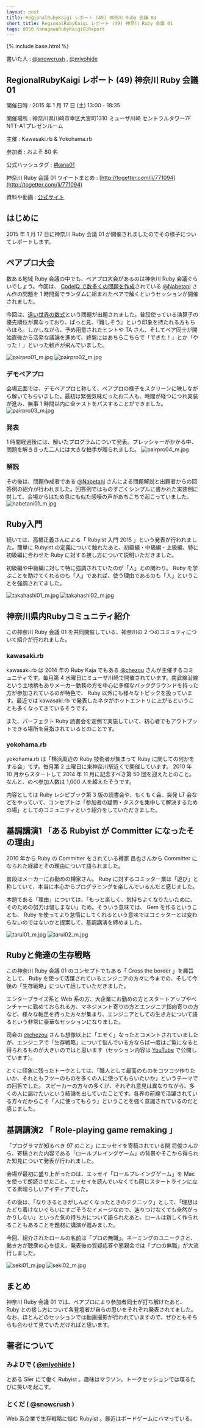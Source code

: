 ```yaml
---
layout: post
title: RegionalRubyKaigi レポート (49) 神奈川 Ruby 会議 01
short_title: RegionalRubyKaigi レポート (49) 神奈川 Ruby 会議 01
tags: 0050 KanagawaRubyKaigi01Report
---
```

{% include base.html %}


書いた人 : [@snowcrush](https://twitter.com/snowcrush)  , [@miyohide](https://twitter.com/miyohide)

## RegionalRubyKaigi レポート (49) 神奈川 Ruby 会議 01

開催日時
: 2015 年 1 月 17 日 (土) 13:00 - 18:35

開催場所
: 神奈川県川崎市幸区大宮町1310 ミューザ川崎 セントラルタワー7F NTT-ATプレゼンルーム

主催
: Kawasaki.rb &amp; Yokohama.rb

参加者
: およそ 80 名

公式ハッシュタグ
: [#kana01](https://twitter.com/search?f=realtime&q=%23kana01)

神奈川 Ruby 会議 01 ツイートまとめ
: [http://togetter.com/li/771094](http://togetter.com/li/771094)

資料や動画
: [公式サイト](http://regional.rubykaigi.org/kana01/)

## はじめに

2015 年 1 月 17 日に神奈川 Ruby 会議 01 が開催されましたのでその様子についてレポートします。

## ペアプロ大会

数ある地域 Ruby 会議の中でも、ペアプロ大会があるのは神奈川 Ruby 会議ぐらいでしょう。今回は、 [CodeIQ で数多くの問題を作成](https://codeiq.jp/ace/nabetani_takenori/)されている [@Nabetani](https://twitter.com/nabetani) さん作の問題を 1 時間弱でランダムに組まれたペアで解くというセッションが開催されました。

今回は、[遠い世界の数式](http://nabetani.sakura.ne.jp/kanagawa.rb/evalex/)という問題が出題されました。普段使っている演算子の優先順位が異なっており、ぱっと見、『難しそう』という印象を持たれる方もちらほら。しかしながら、予め用意されたヒントや TA さん、そしてペア同士が開始直後から活発な議論を進めて、終盤にはあちらこちらで「できた！」とか「やった！」といった歓声が飛んでいました。

![pairpro01_m.jpg]({{base}}{{site.baseurl}}/images/0050-KanagawaRubyKaigi01Report/pairpro01_m.jpg) ![pairpro02_m.jpg]({{base}}{{site.baseurl}}/images/0050-KanagawaRubyKaigi01Report/pairpro02_m.jpg)

### デモペアプロ

会場正面では、デモペアプロと称して、ペアプロの様子をスクリーンに映しながら解いてもらいました。最初は緊張気味だったお二人も、時間が経つにつれ実装が進み、無事 1 時間以内に全テストをパスすることができました。
![pairpro03_m.jpg]({{base}}{{site.baseurl}}/images/0050-KanagawaRubyKaigi01Report/pairpro03_m.jpg)

### 発表

1 時間経過後には、解いたプログラムについて発表。プレッシャーがかかる中、問題を解ききった二人には大きな拍手が贈られました。
![pairpro04_m.jpg]({{base}}{{site.baseurl}}/images/0050-KanagawaRubyKaigi01Report/pairpro04_m.jpg)

### 解説

その後は、問題作成者である [@Nabetani](https://twitter.com/nabetani) さんによる問題解説と出題者からの回答例の紹介が行われました。回答例ではものすごくシンプルに書かれた実装例に対して、会場からはため息にも似た感嘆の声があちこちで起こっていました。
![nabetani01_m.jpg]({{base}}{{site.baseurl}}/images/0050-KanagawaRubyKaigi01Report/nabetani01_m.jpg)

## Ruby入門

続いては、高橋正義さんによる「 Rubyist 入門 2015 」という発表が行われました。簡単に Rubyist の定義について触れたあと、初級編・中級編・上級編、特に初級編に合わせた Ruby に対する接し方について説明いただきました。

初級編や中級編に対して特に強調されていたのが「人」との関わり。 Ruby を学ぶことを助けてくれるのも「人」であれば、使う理由であるのも「人」ということを強調されてました。

![takahashi01_m.jpg]({{base}}{{site.baseurl}}/images/0050-KanagawaRubyKaigi01Report/takahashi01_m.jpg)
![takahashi02_m.jpg]({{base}}{{site.baseurl}}/images/0050-KanagawaRubyKaigi01Report/takahashi02_m.jpg)

## 神奈川県内Rubyコミュニティ紹介

この神奈川 Ruby 会議 01 を共同開催している、神奈川の 2 つのコミュティについて紹介が行われました。

### kawasaki.rb

kawasaki.rb は 2014 年の Ruby Kaja でもある [@chezou](https://twitter.com/chezou) さんが主催するコミュニティです。毎月第 4 水曜日にミューザ川崎で開催されています。南武線沿線という土地柄もありメーカー勤務の方を中心に多様なバックグラウンドを持った方が参加されているのが特色で、 Ruby 以外にも様々なトピックを扱っています。最近では kawasaki.rb で発表したネタがホットエントリに上がるということも多くなってきているそうです。

また、パーフェクト Ruby 読書会を定例で実施していて、初心者でもアウトプットできる場所を目指されているとのことです。

### yokohama.rb

yokohama.rb は「横浜周辺の Ruby 技術者が集まって Ruby に関しての何かをする会」です。毎月第 2 土曜日に東神奈川駅近くで開催しています。 2010 年 10 月からスタートして 2014 年 11 月に記念すべき第 50 回を迎えたとのこと。なんと、のべ参加人数は 1,000 人を超えたそうです。

内容としては Ruby レシピブック第 3 版の読書会や、もくもく会、突発 LT 会などをやっていて、コンセプトは「参加者の疑問・タスクを集中して解決するための場」としてのコミュニティという紹介をしていただきました。

## 基調講演1 「ある Rubyist が Committer になったその理由」

2010 年から Ruby の Committer をされている樽家 昌也さんから Committer になられた経緯とその理由について語られました。

普段はメーカーにお勤めの樽家さん。 Ruby に対するコミッター業は「遊び」と称していて、本当に本心からプログラミングを楽しんでいるんだと感じました。

本題である「理由」については、「もっと楽しく、気持ちよくなりたいために、そのための努力は惜しまない」ため。そういう意味では、 Gem を作るということも、 Ruby を使ってより怠惰にしてくれるという意味ではコミッターとは変わらないのではないかと提案して、基調講演を締めました。

![tarui01_m.jpg]({{base}}{{site.baseurl}}/images/0050-KanagawaRubyKaigi01Report/tarui01_m.jpg) ![tarui02_m.jpg]({{base}}{{site.baseurl}}/images/0050-KanagawaRubyKaigi01Report/tarui02_m.jpg)

## Rubyと俺達の生存戦略

この神奈川 Ruby 会議 01 のコンセプトでもある「 Cross the border 」を趣旨として、 Ruby を使って活躍されているエンジニアの方々に今までの、そして今後の「生存戦略」について話していただきました。

エンタープライズ系と Web 系の方、大企業にお勤めの方とスタートアップやベンチャーに勤めておられる方、マネジメント寄りの方とエンジニア指向寄りの方など、様々な軸足を持った方々が集まり、エンジニアとしての生き方について語るという非常に豪華なセッションになりました。

司会の [@chezou](https://twitter.com/chezou) さんも想像以上に「エモく」なったとコメントされていましたが、エンジニアで「生存戦略」について悩んでいる方ならば一度はご覧になると得られるものが大きいのではと思います（セッション内容は [YouTube](https://www.youtube.com/watch?v=YOwidw_RKd4&list=PLFhrObr2eydttZ1vfU1IrkSJZIhYcJ6TA) で公開しています）。

とくに印象に残ったトークとしては、「職人として最高のものをコツコツ作りたいか、それともフツーのものを多くの人に使ってもらいたいか」というテーマでの回答でした。
スピーカーの方々の多くが、それぞれ意見は異なりながら、多くの人に届けたいという結論を出していたことです。各界の前線で活躍されている方々だからこそ「人に使ってもらう」ということを強く意識されているのだと感じました。

## 基調講演2 「 Role-playing game remaking 」

「プログラマが知るべき 97 のこと」にエッセイを寄稿されている関 将俊さんから、寄稿された内容である「ロールプレイングゲーム」の背景やそこから得られた知見について発表が行われました。

会場が最初に盛り上がったのは、エッセイ「ロールプレイングゲーム」を Mac を使って朗読させたこと。エッセイを読んでいなくても同じスタートラインに立てる素晴らしいアイディアでした。

その後は、「なりきるときがしんどくなったときのテクニック」として、「理想はたどり着けないぐらいにすごそうなイメージなので、辿りつけなくても全然がっかりしない」といった気の持ち方について語られたあと、ロールは新しく作られることもあることを題材に講演が進みました。

今回、紹介されたロールの名前は「プロの無職」。ネーミングのユニークさと、働き方が聴衆の心を捉え、発表後の質疑応答や懇親会では「プロの無職」が大流行しました。

![seki01_m.jpg]({{base}}{{site.baseurl}}/images/0050-KanagawaRubyKaigi01Report/seki01_m.jpg) ![seki02_m.jpg]({{base}}{{site.baseurl}}/images/0050-KanagawaRubyKaigi01Report/seki02_m.jpg)

## まとめ

神奈川 Ruby 会議 01 では、ペアプロにより参加者同士が打ち解けたあと、 Ruby との接し方について各登壇者が自らの思いをそれぞれ発表されてました。なお、ほとんどのセッションでは動画撮影が行われていますので、ぜひともそちらも合わせて見ていただければと思います。

## 著者について

### みよひで ( [@miyohide](https://twitter.com/miyohide) )

とある SIer にて働く Rubyist 。趣味はマラソン。トークセッションでは喋るたびに笑いを起こす。

### とくだ ( [@snowcrush](https://twitter.com/snowcrush) )

Web 系企業で生存戦略に悩む Rubyist 。最近はボードゲームにハマっている。


